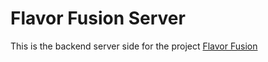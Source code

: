 # Flavor Fusion Server
This is the backend server side for the project [Flavor Fusion](https://flavor-fusion-f6e7d.web.app/)

